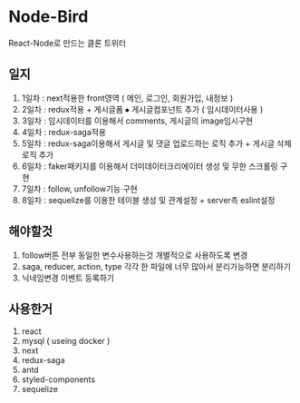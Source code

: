 # Node-Bird
React-Node로 만드는 클론 트위터		

## 일지
1. 1일차 : next적용한 front영역 ( 메인, 로그인, 회원가입, 내정보 )    
2. 2일차 : redux적용 + 게시글폼 ⦁ 게시글컴포넌트 추가 ( 임시데이터사용 )    
3. 3일차 : 임시데이터를 이용해서 comments, 게시글의 image임시구현   
4. 4일차 : redux-saga적용
5. 5일차 : redux-saga이용해서 게시글 및 댓글 업로드하는 로직 추가 + 게시글 삭제 로직 추가
6. 6일차 : faker패키지를 이용해서 더미데이터크리에이터 생성 및 무한 스크롤링 구현
7. 7일차 : follow, unfollow기능 구현
8. 8일차 : sequelize를 이용한 테이블 생성 및 관계설정 + server측 eslint설정

## 해야할것
1. follow버튼 전부 동일한 변수사용하는것 개별적으로 사용하도록 변경
2. saga, reducer, action, type 각각 한 파일에 너무 많아서 분리가능하면 분리하기
3. 닉네임변경 이벤트 등록하기

## 사용한거
1. react
2. mysql ( useing docker )
3. next
4. redux-saga
5. antd
6. styled-components
7. sequelize